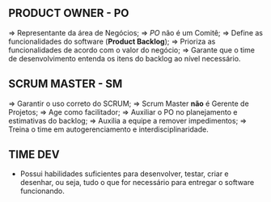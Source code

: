 ## PRODUCT OWNER - PO
=> Representante da área de Negócios;
=> *PO* não é um Comitê;
=> Define as funcionalidades do software (**Product Backlog**);
=> Prioriza as funcionalidades de acordo com o valor do negócio;
=> Garante que o time de desenvolvimento entenda os itens do backlog ao nível necessário.

## SCRUM MASTER - SM
=> Garantir o uso correto do SCRUM;
=> Scrum Master **não** é Gerente de Projetos;
=> Age como facilitador;
=> Auxiliar o PO no planejamento e estimativas do backlog;
=> Auxilia a equipe a remover impedimentos;
=> Treina o time em autogerenciamento e interdisciplinaridade.

## TIME DEV
- Possui habilidades suficientes para desenvolver, testar, criar e desenhar, ou seja, tudo o que for necessário para entregar o software funcionando.
